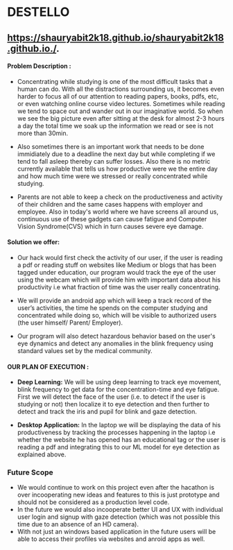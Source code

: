 # DESTELLO
## https://shauryabit2k18.github.io/shauryabit2k18.github.io./.

#### **Problem Description :**

- Concentrating while studying is one of the most difficult tasks that a human can do. With all the distractions surrounding us, it becomes even harder to focus all of our attention to reading papers, books, pdfs, etc, or even watching online course video lectures. Sometimes while reading we tend to space out and wander out in our imaginative world. So when we see the big picture even after sitting at the desk for almost 2-3 hours a day the total time we soak up the information we read or see is not more than 30min. 

- Also sometimes there is an important work that needs to be done immidiately due to a deadline the next day but while completing if we tend to fall asleep thereby can suffer losses. Also there is no metric currently available that tells us how productive were we the entire day and how much time were we stressed or really concentrated while studying.

- Parents are not able to keep a check on the productiveness and activity of their children and the same cases happens with employer and employee. Also in today's world where we have screens all around us, continuous use of these gadgets can cause fatigue and Computer Vision Syndrome(CVS) which in turn causes severe eye damage. 

#### **Solution we offer:**

- Our hack would first check the activity of our user, if the user is reading a pdf or reading stuff on websites like Medium or blogs that has been tagged under education, our program would track the eye of the user using the webcam which will provide him with important data about his productivity i.e what fraction of time was the user really concentrating.

- We will provide an android app which will keep a track record of the user’s activities, the time he spends on the computer studying and concentrated while doing so, which will be visible to authorized users (the user himself/ Parent/ Employer).

- Our program will also detect hazardous behavior based on the user's eye dynamics and detect any anomalies in the blink frequency using standard values set by the medical community.


#### **OUR PLAN OF EXECUTION :**

- **Deep Learning:**
  We will be using deep learning to track eye movement, blink frequency to get data for the concentration-time and eye fatigue. First we will detect the face of the user (i.e. to detect if the user is studying or not) then localize it to eye detection and then further to detect and track the iris and pupil for blink and gaze detection.

- **Desktop Application:** 
  In the laptop we will be displaying the data of his productiveness by tracking the processes happening in the laptop i.e whether the website he has opened has an educational tag or the user is reading a pdf and integrating this to our ML model for eye detection as explained above.

### **Future Scope**

- We would continue to work on this project even after the hacathon is over incooperating new ideas and features to this is just prototype and should not be considered as a production level code.
- In the future we would also incooperate better UI and UX with individual user login and signup with gaze detection (which was not possible this time due to an absence of an HD camera).
- With not just an windows based application in the future users will be able to access their profiles via websites and anroid apps as well.
